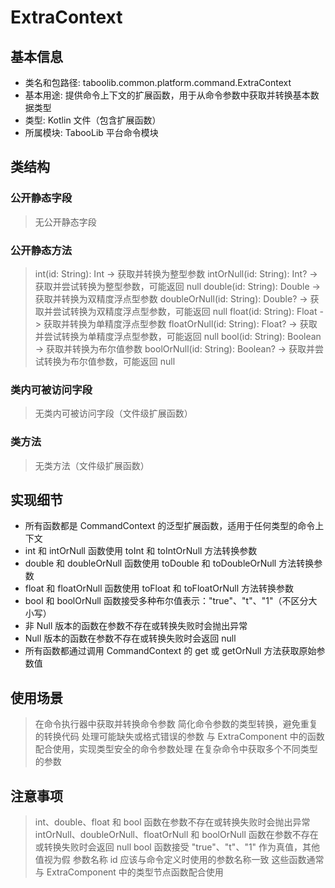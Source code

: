 # ExtraContext

## 基本信息
- 类名和包路径: taboolib.common.platform.command.ExtraContext
- 基本用途: 提供命令上下文的扩展函数，用于从命令参数中获取并转换基本数据类型
- 类型: Kotlin 文件（包含扩展函数）
- 所属模块: TabooLib 平台命令模块

## 类结构

### 公开静态字段
> 无公开静态字段

### 公开静态方法
> int(id: String): Int -> 获取并转换为整型参数
> intOrNull(id: String): Int? -> 获取并尝试转换为整型参数，可能返回 null
> double(id: String): Double -> 获取并转换为双精度浮点型参数
> doubleOrNull(id: String): Double? -> 获取并尝试转换为双精度浮点型参数，可能返回 null
> float(id: String): Float -> 获取并转换为单精度浮点型参数
> floatOrNull(id: String): Float? -> 获取并尝试转换为单精度浮点型参数，可能返回 null
> bool(id: String): Boolean -> 获取并转换为布尔值参数
> boolOrNull(id: String): Boolean? -> 获取并尝试转换为布尔值参数，可能返回 null

### 类内可被访问字段
> 无类内可被访问字段（文件级扩展函数）

### 类方法
> 无类方法（文件级扩展函数）

## 实现细节
- 所有函数都是 CommandContext<T> 的泛型扩展函数，适用于任何类型的命令上下文
- int 和 intOrNull 函数使用 toInt 和 toIntOrNull 方法转换参数
- double 和 doubleOrNull 函数使用 toDouble 和 toDoubleOrNull 方法转换参数
- float 和 floatOrNull 函数使用 toFloat 和 toFloatOrNull 方法转换参数
- bool 和 boolOrNull 函数接受多种布尔值表示："true"、"t"、"1"（不区分大小写）
- 非 Null 版本的函数在参数不存在或转换失败时会抛出异常
- Null 版本的函数在参数不存在或转换失败时会返回 null
- 所有函数都通过调用 CommandContext 的 get 或 getOrNull 方法获取原始参数值

## 使用场景
> 在命令执行器中获取并转换命令参数
> 简化命令参数的类型转换，避免重复的转换代码
> 处理可能缺失或格式错误的参数
> 与 ExtraComponent 中的函数配合使用，实现类型安全的命令参数处理
> 在复杂命令中获取多个不同类型的参数

## 注意事项
> int、double、float 和 bool 函数在参数不存在或转换失败时会抛出异常
> intOrNull、doubleOrNull、floatOrNull 和 boolOrNull 函数在参数不存在或转换失败时会返回 null
> bool 函数接受 "true"、"t"、"1" 作为真值，其他值视为假
> 参数名称 id 应该与命令定义时使用的参数名称一致
> 这些函数通常与 ExtraComponent 中的类型节点函数配合使用
